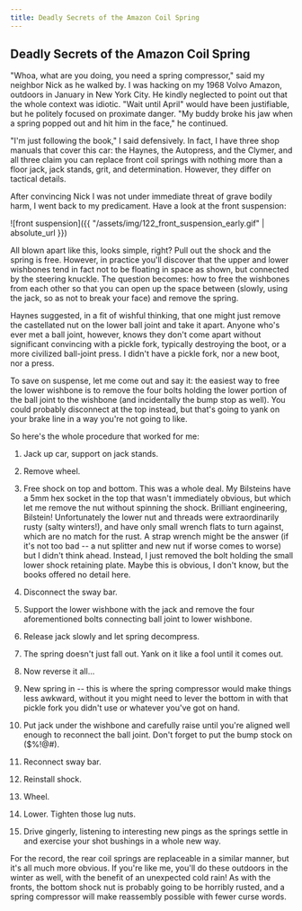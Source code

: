```yaml
---
title: Deadly Secrets of the Amazon Coil Spring
---
```


## Deadly Secrets of the Amazon Coil Spring

"Whoa, what are you doing, you need a spring compressor," said my
neighbor Nick as he walked by. I was hacking on my 1968 Volvo Amazon,
outdoors in January in New York City. He kindly neglected to point out
that the whole context was idiotic. "Wait until April" would have been
justifiable, but he politely focused on proximate danger. "My buddy
broke his jaw when a spring popped out and hit him in the face," he
continued.

"I'm just following the book," I said defensively. In fact, I have
three shop manuals that cover this car: the Haynes, the Autopress, and
the Clymer, and all three claim you can replace front coil springs
with nothing more than a floor jack, jack stands, grit, and
determination.  However, they differ on tactical details.

After convincing Nick I was not under immediate threat of grave bodily
harm, I went back to my predicament. Have a look at the front suspension:

![front suspension]({{ "/assets/img/122_front_suspension_early.gif" | absolute_url }})

All blown apart like this, looks simple, right? Pull out the shock and
the spring is free. However, in practice you'll discover that the
upper and lower wishbones tend in fact not to be floating in space as
shown, but connected by the steering knuckle. The question becomes:
how to free the wishbones from each other so that you can open up the
space between (slowly, using the jack, so as not to break your face) and
remove the spring.

Haynes suggested, in a fit of wishful thinking, that one might just
remove the castellated nut on the lower ball joint and take it apart.
Anyone who's ever met a ball joint, however, knows they don't come
apart without significant convincing with a pickle fork, typically
destroying the boot, or a more civilized ball-joint press. I didn't
have a pickle fork, nor a new boot, nor a press.

To save on suspense, let me come out and say it: the easiest way to
free the lower wishbone is to remove the four bolts holding the lower
portion of the ball joint to the wishbone (and incidentally the bump
stop as well). You could probably disconnect at the top instead, but
that's going to yank on your brake line in a way you're not going to
like.

So here's the whole procedure that worked for me:

1. Jack up car, support on jack stands.

2. Remove wheel.

3. Free shock on top and bottom. This was a whole deal. My Bilsteins
have a 5mm hex socket in the top that wasn't immediately obvious, but
which let me remove the nut without spinning the shock. Brilliant
engineering, Bilstein!  Unfortunately the lower nut and threads were
extraordinarily rusty (salty winters!), and have only small wrench
flats to turn against, which are no match for the rust. A strap wrench
might be the answer (if it's not too bad -- a nut splitter and new nut
if worse comes to worse) but I didn't think ahead. Instead, I just
removed the bolt holding the small lower shock retaining plate. Maybe
this is obvious, I don't know, but the books offered no detail here.

4. Disconnect the sway bar.

5. Support the lower wishbone with the jack and remove the four aforementioned
bolts connecting ball joint to lower wishbone.

6. Release jack slowly and let spring decompress.

7. The spring doesn't just fall out. Yank on it like a fool until it
comes out.

8. Now reverse it all...

9. New spring in -- this is where the spring compressor would make
things less awkward, without it you might need to lever the bottom in
with that pickle fork you didn't use or whatever you've got on hand.

10. Put jack under the wishbone and carefully raise until you're aligned
well enough to reconnect the ball joint. Don't forget to put the bump
stock on ($%!@#).

11. Reconnect sway bar.

12. Reinstall shock.

13. Wheel.

14. Lower. Tighten those lug nuts.

15. Drive gingerly, listening to interesting new pings as the springs
settle in and exercise your shot bushings in a whole new way.

For the record, the rear coil springs are replaceable in a similar
manner, but it's all much more obvious. If you're like me, you'll do
these outdoors in the winter as well, with the benefit of an
unexpected cold rain!  As with the fronts, the bottom shock nut is
probably going to be horribly rusted, and a spring compressor will
make reassembly possible with fewer curse words.
